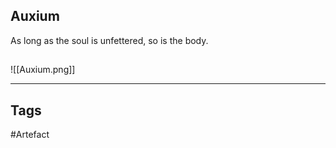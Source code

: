 ## Auxium
As long as the soul is unfettered, so is the body.
## 
![[Auxium.png]]

---
## Tags
#Artefact